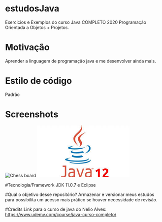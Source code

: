 # estudosJava
Exercicios e Exemplos do curso Java COMPLETO 2020 Programação Orientada a Objetos + Projetos.

# Motivação
Aprender a linguagem de programação java e me desenvolver ainda mais.

# Estilo de código
Padrão

# Screenshots
![Chess board](/screenshots/chess_board.png)
![JAVA figure](/java.jpg)

#Tecnologia/Framework
JDK 11.0.7 e Eclipse

#Qual o objetivo desse repositório?
Armazenar e versionar meus estudos para possibilita um acesso mais prático se houver necessidade de revisão.

#Credits
Link para o curso de java do Nelio Alves: https://www.udemy.com/course/java-curso-completo/
